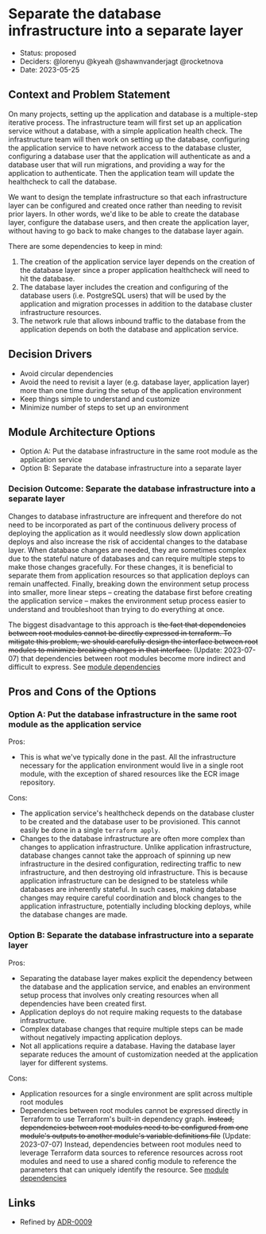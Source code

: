 # Separate the database infrastructure into a separate layer

* Status: proposed
* Deciders: @lorenyu @kyeah @shawnvanderjagt @rocketnova
* Date: 2023-05-25

## Context and Problem Statement

On many projects, setting up the application and database is a multiple-step iterative process. The infrastructure team will first set up an application service without a database, with a simple application health check. The infrastructure team will then work on setting up the database, configuring the application service to have network access to the database cluster, configuring a database user that the application will authenticate as and a database user that will run migrations, and providing a way for the application to authenticate. Then the application team will update the healthcheck to call the database.

We want to design the template infrastructure so that each infrastructure layer can be configured and created once rather than needing to revisit prior layers. In other words, we'd like to be able to create the database layer, configure the database users, and then create the application layer, without having to go back to make changes to the database layer again.

There are some dependencies to keep in mind:

1. The creation of the application service layer depends on the creation of the database layer since a proper application healthcheck will need to hit the database.
2. The database layer includes the creation and configuring of the database users (i.e. PostgreSQL users) that will be used by the application and migration processes in addition to the database cluster infrastructure resources.
3. The network rule that allows inbound traffic to the database from the application depends on both the database and application service.

## Decision Drivers

* Avoid circular dependencies
* Avoid the need to revisit a layer (e.g. database layer, application layer) more than one time during the setup of the application environment
* Keep things simple to understand and customize
* Minimize number of steps to set up an environment

## Module Architecture Options

* Option A: Put the database infrastructure in the same root module as the application service
* Option B: Separate the database infrastructure into a separate layer

### Decision Outcome: Separate the database infrastructure into a separate layer

Changes to database infrastructure are infrequent and therefore do not need to be incorporated as part of the continuous delivery process of deploying the application as it would needlessly slow down application deploys and also increase the risk of accidental changes to the database layer. When database changes are needed, they are sometimes complex due to the stateful nature of databases and can require multiple steps to make those changes gracefully. For these changes, it is beneficial to separate them from application resources so that application deploys can remain unaffected. Finally, breaking down the environment setup process into smaller, more linear steps – creating the database first before creating the application service – makes the environment setup process easier to understand and troubleshoot than trying to do everything at once.

The biggest disadvantage to this approach is ~~the fact that dependencies between root modules cannot be directly expressed in terraform. To mitigate this problem, we should carefully design the interface between root modules to minimize breaking changes in that interface.~~ (Update: 2023-07-07) that dependencies between root modules become more indirect and difficult to express. See [module dependencies](/cbv/docs/infra/module-dependencies.md)

## Pros and Cons of the Options

### Option A: Put the database infrastructure in the same root module as the application service

Pros:

* This is what we've typically done in the past. All the infrastructure necessary for the application environment would live in a single root module, with the exception of shared resources like the ECR image repository.

Cons:

* The application service's healthcheck depends on the database cluster to be created and the database user to be provisioned. This cannot easily be done in a single `terraform apply`.
* Changes to the database infrastructure are often more complex than changes to application infrastructure. Unlike application infrastructure, database changes cannot take the approach of spinning up new infrastructure in the desired configuration, redirecting traffic to new infrastructure, and then destroying old infrastructure. This is because application infrastructure can be designed to be stateless while databases are inherently stateful. In such cases, making database changes may require careful coordination and block changes to the application infrastructure, potentially including blocking deploys, while the database changes are made.

### Option B: Separate the database infrastructure into a separate layer

Pros:

* Separating the database layer makes explicit the dependency between the database and the application service, and enables an environment setup process that involves only creating resources when all dependencies have been created first.
* Application deploys do not require making requests to the database infrastructure.
* Complex database changes that require multiple steps can be made without negatively impacting application deploys.
* Not all applications require a database. Having the database layer separate reduces the amount of customization needed at the application layer for different systems.

Cons:

* Application resources for a single environment are split across multiple root modules
* Dependencies between root modules cannot be expressed directly in Terraform to use Terraform's built-in dependency graph. ~~Instead, dependencies between root modules need to be configured from one module's outputs to another module's variable definitions file~~ (Update: 2023-07-07) Instead, dependencies between root modules need to leverage Terraform data sources to reference resources across root modules and need to use a shared config module to reference the parameters that can uniquely identify the resource. See [module dependencies](/docs/infra/module-dependencies.md)

## Links

* Refined by [ADR-0009](./0009-separate-app-infrastructure-into-layers.md)
